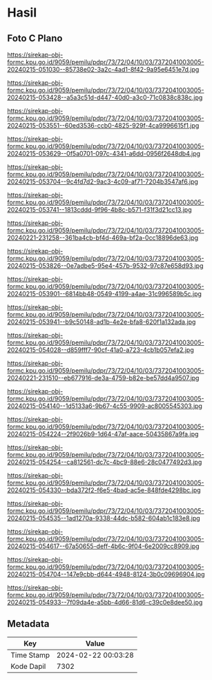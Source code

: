 # Hasil

## Foto C Plano

https://sirekap-obj-formc.kpu.go.id/9059/pemilu/pdpr/73/72/04/10/03/7372041003005-20240215-051030--85738e02-3a2c-4ad1-8f42-9a95e6451e7d.jpg

https://sirekap-obj-formc.kpu.go.id/9059/pemilu/pdpr/73/72/04/10/03/7372041003005-20240215-053428--a5a3c51d-d447-40d0-a3c0-71c0838c838c.jpg

https://sirekap-obj-formc.kpu.go.id/9059/pemilu/pdpr/73/72/04/10/03/7372041003005-20240215-053551--60ed3536-ccb0-4825-929f-4ca9996615f1.jpg

https://sirekap-obj-formc.kpu.go.id/9059/pemilu/pdpr/73/72/04/10/03/7372041003005-20240215-053629--0f5a0701-097c-4341-a6dd-0956f2648db4.jpg

https://sirekap-obj-formc.kpu.go.id/9059/pemilu/pdpr/73/72/04/10/03/7372041003005-20240215-053704--9c4fd7d2-9ac3-4c09-af71-7204b3547af6.jpg

https://sirekap-obj-formc.kpu.go.id/9059/pemilu/pdpr/73/72/04/10/03/7372041003005-20240215-053741--1813cddd-9f96-4b8c-b571-f31f3d21cc13.jpg

https://sirekap-obj-formc.kpu.go.id/9059/pemilu/pdpr/73/72/04/10/03/7372041003005-20240221-231258--361ba4cb-bf4d-469a-bf2a-0cc18896de63.jpg

https://sirekap-obj-formc.kpu.go.id/9059/pemilu/pdpr/73/72/04/10/03/7372041003005-20240215-053826--0e7adbe5-95e4-457b-9532-97c87e658d93.jpg

https://sirekap-obj-formc.kpu.go.id/9059/pemilu/pdpr/73/72/04/10/03/7372041003005-20240215-053901--6814bb48-0549-4199-a4ae-31c996589b5c.jpg

https://sirekap-obj-formc.kpu.go.id/9059/pemilu/pdpr/73/72/04/10/03/7372041003005-20240215-053941--b9c50148-ad1b-4e2e-bfa8-620f1a132ada.jpg

https://sirekap-obj-formc.kpu.go.id/9059/pemilu/pdpr/73/72/04/10/03/7372041003005-20240215-054028--d859fff7-90cf-41a0-a723-4cb1b057efa2.jpg

https://sirekap-obj-formc.kpu.go.id/9059/pemilu/pdpr/73/72/04/10/03/7372041003005-20240221-231510--eb677916-de3a-4759-b82e-be57dd4a9507.jpg

https://sirekap-obj-formc.kpu.go.id/9059/pemilu/pdpr/73/72/04/10/03/7372041003005-20240215-054140--1d5133a6-9b67-4c55-9909-ac8005545303.jpg

https://sirekap-obj-formc.kpu.go.id/9059/pemilu/pdpr/73/72/04/10/03/7372041003005-20240215-054224--2f9026b9-1d64-47af-aace-50435867a9fa.jpg

https://sirekap-obj-formc.kpu.go.id/9059/pemilu/pdpr/73/72/04/10/03/7372041003005-20240215-054254--ca812561-dc7c-4bc9-88e6-28c0477492d3.jpg

https://sirekap-obj-formc.kpu.go.id/9059/pemilu/pdpr/73/72/04/10/03/7372041003005-20240215-054330--bda372f2-f6e5-4bad-ac5e-848fde4298bc.jpg

https://sirekap-obj-formc.kpu.go.id/9059/pemilu/pdpr/73/72/04/10/03/7372041003005-20240215-054535--1ad1270a-9338-44dc-b582-604ab1c183e8.jpg

https://sirekap-obj-formc.kpu.go.id/9059/pemilu/pdpr/73/72/04/10/03/7372041003005-20240215-054617--67a50655-deff-4b6c-9f04-6e2009cc8909.jpg

https://sirekap-obj-formc.kpu.go.id/9059/pemilu/pdpr/73/72/04/10/03/7372041003005-20240215-054704--147e9cbb-d644-4948-8124-3b0c09696904.jpg

https://sirekap-obj-formc.kpu.go.id/9059/pemilu/pdpr/73/72/04/10/03/7372041003005-20240215-054933--7f09da4e-a5bb-4d66-81d6-c39c0e8dee50.jpg


## Metadata

| Key        | Value               |
| ---------- | ------------------- |
| Time Stamp | 2024-02-22 00:03:28 |
| Kode Dapil | 7302                |



